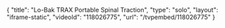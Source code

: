 {
    "title": "Lo-Bak TRAX Portable Spinal Traction",
    "type": "solo",
    "layout": "iframe-static",
    "videoId": "118026775",
    "url": "\/tvpembed\/118026775"
}